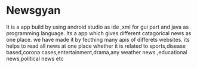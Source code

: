 # Newsgyan
It is a app build by using android studio as ide ,xml for gui part and java as programming language. Its a app which gives different catagorical news as one place. we have made it by fecthing many apis of differets websites. its helps to read all news at one place whether it is related to sports,disease based,corona cases,entertainment,drama,any weather news ,educational news,political news etc
